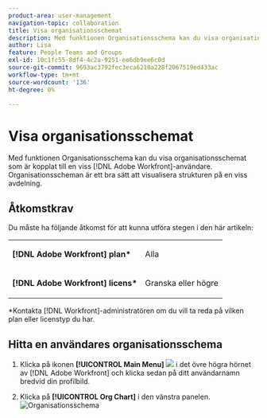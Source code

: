 ```yaml
---
product-area: user-management
navigation-topic: collaboration
title: Visa organisationsschemat
description: Med funktionen Organisationsschema kan du visa organisationsschemat för en viss Adobe Workfront-användare. Organisationsscheman är ett bra sätt att visualisera strukturen på en viss avdelning.
author: Lisa
feature: People Teams and Groups
exl-id: 10c1fc55-8df4-4c2a-9251-ee6db9ee6c0d
source-git-commit: 9693ac3792fec3eca6218a228f2067519ed433ac
workflow-type: tm+mt
source-wordcount: '136'
ht-degree: 0%

---
```


# Visa organisationsschemat

Med funktionen Organisationsschema kan du visa organisationsschemat som är kopplat till en viss [!DNL Adobe Workfront]-användare. Organisationsscheman är ett bra sätt att visualisera strukturen på en viss avdelning.

## Åtkomstkrav

Du måste ha följande åtkomst för att kunna utföra stegen i den här artikeln:

<table style="table-layout:auto"> 
 <col> 
 </col> 
 <col> 
 </col> 
 <tbody> 
  <tr> 
   <td role="rowheader"><strong>[!DNL Adobe Workfront] plan*</strong></td> 
   <td> <p>Alla</p> </td> 
  </tr> 
  <tr> 
   <td role="rowheader"><strong>[!DNL Adobe Workfront] licens*</strong></td> 
   <td> <p>Granska eller högre</p> </td> 
  </tr> 
 </tbody> 
</table>

&#42;Kontakta [!DNL Workfront]-administratören om du vill ta reda på vilken plan eller licenstyp du har.

## Hitta en användares organisationsschema

1. Klicka på ikonen **[!UICONTROL Main Menu]** ![](assets/main-menu-icon.png) i det övre högra hörnet av [!DNL Adobe Workfront] och klicka sedan på ditt användarnamn bredvid din profilbild.

1. Klicka på **[!UICONTROL Org Chart]** i den vänstra panelen.\
   ![Organisationsschema](assets/org-chart.png)
